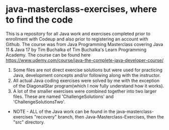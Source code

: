 # java-masterclass-exercises, where to find the code
This is a repository for all Java work and exercises completed prior to enrollment with Codeup and also prior to registering an account with Github.  The course was from Java Programming Masterclass covering Java 11 & Java 17 by Tim Buchalka of Tim Buchalka's Learn Programming Academy.  The course can be found here https://www.udemy.com/course/java-the-complete-java-developer-course/

1.  Some files are not direct exercise solutions but were used for practicing Java, development concepts and/or following along with the instructor.
2.  All actual Java coding exercises were solved by me with the exception of the DiagonalStar program(which I now fully understand how it works).
3.  A lot of the smaller exercises were combined together into two larger files.  These are named 'ChallengeSolutions' and 'ChallengeSolutionsTwo'.

- NOTE - 
ALL of the Java work can be found in the java-masterclass-exercises "recovery" branch, then Java-Masterclass-Exercises, then the "src" directory.
